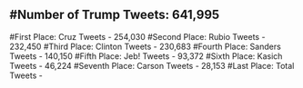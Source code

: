 #Number of Trump Tweets: 641,995
---
#First Place: Cruz Tweets - 254,030
#Second Place: Rubio Tweets - 232,450
#Third Place: Clinton Tweets - 230,683
#Fourth Place: Sanders Tweets - 140,150
#Fifth Place: Jeb! Tweets - 93,372
#Sixth Place: Kasich Tweets - 46,224
#Seventh Place: Carson Tweets - 28,153
#Last Place: Total Tweets -  
